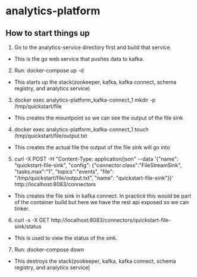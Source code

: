 # analytics-platform

## How to start things up

1. Go to the analytics-service directory first and build that service.
- This is the go web service that pushes data to kafka.

2. Run: docker-compose up -d
- This starts up the stack(zookeeper, kafka, kafka connect, schema registry, and analytics service)

3. docker exec analytics-platform_kafka-connect_1 mkdir -p /tmp/quickstart/file
- This creates the mountpoint so we can see the output of the file sink

4. docker exec analytics-platform_kafka-connect_1 touch /tmp/quickstart/file/output.txt
- This creates the actual file the output of the file sink will go into

5. curl -X POST -H "Content-Type: application/json" --data '{"name": "quickstart-file-sink", "config": {"connector.class":"FileStreamSink", "tasks.max":"1", "topics":"events", "file": "/tmp/quickstart/file/output.txt", "name": "quickstart-file-sink"}}' http://localhost:8083/connectors
- This creates the file sink in kafka connect.  In practice this would be part of the container build but here we have the rest api exposed so we can tinker.

6. curl -s -X GET http://localhost:8083/connectors/quickstart-file-sink/status
- This is used to view the status of the sink.

7. Run: docker-compose down
- This destroys the stack(zookeeper, kafka, kafka connect, schema registry, and analytics service)